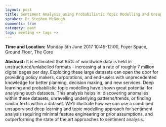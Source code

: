 ```yaml
---
layout: post
title: Sentiment Analysis using Probabilistic Topic Modelling and Unsupervised Deep Learning 
speaker: Dr Stephen McGough
comments: true
category: past
tags: meeting <+ tags +>
---
```


__Time and Location:__ Monday 5th June 2017 10:45-12:00, Foyer Space, Ground Floor, The Core
 
__Abstract:__
It is estimated that 85% of worldwide data is held in unstructured/unlabelled formats - increasing at a rate of roughly 7 million digital pages per day. Exploiting these large datasets can open the door for providing policy makers, corporations, and end-users with unprecedented knowledge for better planning, decision making, and new services. Deep learning and probabilistic topic modelling have shown great potential for analysing such datasets. This analysis helps in: discovering anomalies within these datasets, unravelling underlying patterns/trends, or finding similar texts within a dataset. We'll illustrate how we can use a combined unsupervised deep learning and topic modelling approach for sentiment analysis requiring minimal feature engineering or prior assumptions, and outperforming the state of the art approaches to sentiment analysis.